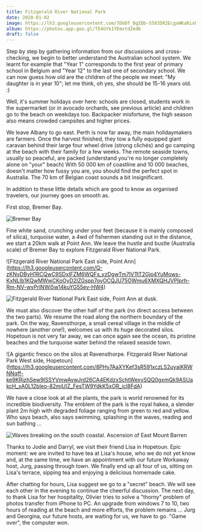 ```yaml
---
title: Fitzgerald River National Park
date: 2020-01-02
image: https://lh3.googleusercontent.com/7DGOf_BgIQb-S5035R2EcgxWKaRixb_P1CHtzubxGT_9-he1w_pD6F8iZGyfkcZDjoLhwjljImpdhcA6VT8yqq9xwkoGXMQexJ86LYu4WQ5w_UpNU7NZJLUq4BmDbOQvqHKeGNFNX2c
album: https://photos.app.goo.gl/TE4GYk1YEmxtdZed6
draft: false
---
```


Step by step by gathering information from our discussions and cross-checking, we begin to better understand the Australian school system. We learnt for example that "Year 1" corresponds to the first year of primary school in Belgium and "Year 12" to the last one of secondary school. We can now guess how old are the children of the people we meet: "My daughter is in year 10"; let me think, oh yes, she should be 15-16 years old. :)

Well, it's summer holidays over here: schools are closed, students work in the supermarket (or in avocado orchards, see previous article) and children go to the beach on weekdays too. Backpacker misfortune, the high season also means crowded campsites and higher prices.

We leave Albany to go east. Perth is now far away, the main holidaymakers are farmers. Once the harvest finished, they tow a fully equipped giant caravan behind their large four wheel drive (strong clichés) and go camping at the beach with their family for a few weeks. The remote seaside towns, usually so peaceful, are packed (understand you're no longer completely alone on "your" beach) With 50 000 km of coastline and 10 000 beaches, doesn't matter how fussy you are, you should find the perfect spot in Australia. The 70 km of Belgian coast sounds a bit insignificant.

In addition to these little details which are good to know as organised travelers, our journey goes on smooth as.

First stop, Bremer Bay.

![Bremer Bay](https://lh3.googleusercontent.com/a3osXlh3PUSkKx6h0puzc6dAJ2GmAgLuJXTSRjmhkuS4jpt3WhVNn3N1o-bnIXijWUVbesHJZuUTy-UI84kgFh5C8QqNJHyqGnszJu6SDSidb_IixpgRuEWTMlHYSo3UQXx4wmvq388)

Fine white sand, crunching under your feet (because it is mainly composed of silica), turquoise water, a 4wd of fishermen standing out in the distance, we start a 20km walk at Point Ann. We leave the hustle and bustle (Australia scale) of Bremer Bay to explore Fitzgerald River National Park.

![Fitzgerald River National Park East side, Point Ann] (https://lh3.googleusercontent.com/Q-zKNyDByH1RCQwC9SDxIFZM6WQFs_yzDgwTm7lVTtT2Gjp4YuMows-KxNLIb1KQwMWwCKoOyD2lZGspp7oyOCQJU75OWmu6XMXQHJVPIprh-Rm-NV-wvPrlNWi5w14kuYG55ev-HW4)

![Fitzgerald River National Park East side, Point Ann at dusk](https://lh3.googleusercontent.com/onpzuyYTGbnjhKVWTSxJZph3Yn9ut2OdVF7p8umRmnj75MQDmKrKtpigW_xYTwFu4396HtVe7N8UnmmF1abgUlf1LSg49jWrTSmXlvY8r0pzXHwuMfppRtCwhULPU47STsigFoOtetw).

We must also discover the other half of the park (no direct access between the two parts). We resume the road along the northern boundary of the park. On the way, Ravensthorpe, a small cereal village in the middle of nowhere (another one!), welcomes us with its huge decorated silos. Hopetoun is not very far away, we can once again see the ocean, its pristine beaches and the turquoise water behind the relaxed seaside town.

![A gigantic fresco on the silos at Ravensthorpe. Fitzgerald River National Park West side, Hopetoun] (https://lh3.googleusercontent.com/8PHy7AaXYKef3sR591xczLS2uyaiKRWNNqff-ke9KRjzhSew9ISSYVmwAvwJrd26CA4EKdzxSchtWexySQQ0gxmQk9ASUakcH_xA0L12bleo-82miUIZ_FesTW9YdkK5xOR_icl8FdA)

We have a close look at all the plants, the park is world renowned for its incredible biodiversity. The emblem of the park is the royal hakea, a slender plant 2m high with degraded foliage ranging from green to red and yellow. Who says beach, also says swimming, splashing in the waves, reading and sun bathing ...

![Waves breaking on the south coastal. Ascension of East Mount Barren](https://lh3.googleusercontent.com/i6I6wGvp-aDiknCgNO-SO4eHwExRftNSTH9kZVkuXNhjIylEnD8mbAmUH_qio8F2PB8nwKeFvRFUmRI4qd2TN-BB87LHf-1a1OPv5xCiWRk7NioLSlSAcddn1FJG0FyM1KRbHU_YxWA)

Thanks to Jodie and Darryl, we visit their friend Lisa in Hopetoun. Epic moment: we are invited to have tea at Lisa's house, who we do not yet know and, at the same time, we have an appointment with our future Workaway host, Jurg, passing through town. We finally end up all four of us, sitting on Lisa's terrace, sipping tea and enjoying a delicious homemade cake.

After chatting for hours, Lisa suggest we go to a "secret" beach. We will see each other in the evening to continue the cheerful discussion. The next day, to thank Lisa for her hospitality, Olivier tries to solve a "thorny" problem of photos transfer from iPhone to PC. An upgrade from windows 7 to 10, two hours of reading at the beach and more efforts, the problem remains ... Jurg and Georgina, our future hosts, are waiting for us, we have to go. "Game over", the computer won.
